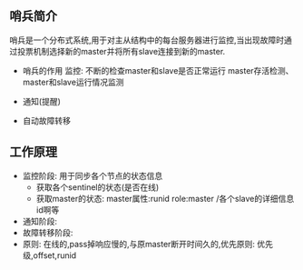 ## 哨兵简介

哨兵是一个分布式系统,用于对主从结构中的每台服务器进行监控,当出现故障时通过投票机制选择新的master并将所有slave连接到新的master.

- 哨兵的作用
   监控: 不断的检查master和slave是否正常运行
   master存活检测、master和slave运行情况监测
- 通知(提醒)
  
- 自动故障转移

## 工作原理
- 监控阶段: 用于同步各个节点的状态信息
  - 获取各个sentinel的状态(是否在线)
  - 获取master的状态: master属性:runid role:master /各个slave的详细信息id啊等
- 通知阶段:
- 故障转移阶段:
- 原则: 在线的,pass掉响应慢的,与原master断开时间久的,优先原则: 优先级,offset,runid


 
